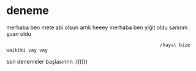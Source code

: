 # deneme
merhaba ben mete 
abi olsun artık
heeey
merhaba ben yiğit
oldu sanırım
şuan oldu


                                                            /hayat bize waikiki vay vay
son denemeler başlasınnn :((()))